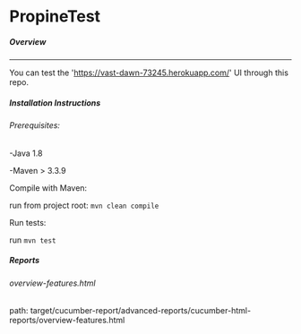 # PropineTest

##### Overview
--------------------------
You can test the 'https://vast-dawn-73245.herokuapp.com/' UI through this repo.

##### Installation Instructions
###### Prerequisites:

-Java 1.8

-Maven > 3.3.9

Compile with Maven:

run from project root: `mvn clean compile`

Run tests:

run `mvn test`

##### Reports

###### overview-features.html
path: target/cucumber-report/advanced-reports/cucumber-html-reports/overview-features.html



